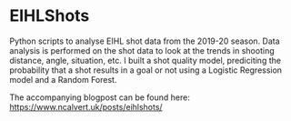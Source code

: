 # EIHLShots
Python scripts to analyse EIHL shot data from the 2019-20 season. Data analysis is performed on the shot data to look at the trends in shooting distance, angle, situation, etc. I built a shot quality model, prediciting the probability that a shot results in a goal or not using a Logistic Regression model and a Random Forest.

The accompanying blogpost can be found here: https://www.ncalvert.uk/posts/eihlshots/
